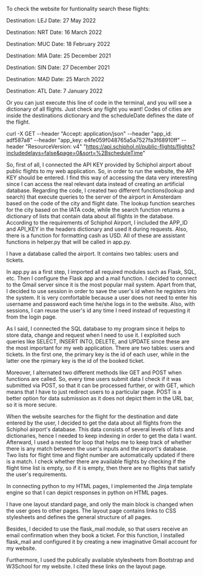 To check the website for funtionality search these flights:

Destination: LEJ     Date: 27 May 2022

Destination: NRT     Date: 16 March 2022

Destination: MUC     Date: 18 February 2022

Destination: MIA     Date: 25 December 2021

Destination: SIN     Date: 27 December 2021

Destination: MAD     Date: 25 March 2022

Destination: ATL     Date: 7 January 2022




Or you can just execute this line of code in the terminal, and you will see a dictionary of all flights. Just check any flight you want! Codes of cities are inside the destinations dictionary and the scheduleDate defines the date of the flight. 

curl -X GET --header "Accept: application/json" --header "app_id: adf587a8" --header "app_key: e4fe059f048765a5a7527fa3f68910ff" --header "ResourceVersion: v4" "https://api.schiphol.nl/public-flights/flights?includedelays=false&page=0&sort=%2BscheduleTime"



So, first of all, I connected the API KEY provided by Schiphol airport about public flights to my web application. So, in order to run the website, the API KEY should be entered. I find this way of accessing the data very interesting since I can access the real relevant data instead of creating an artificial database. Regarding the code, I created two different functions(lookup and search) that execute queries to the server of the airport in Amsterdam based on the code of the city and flight date. The lookup function searches for the city based on the IATA code, while the search function returns a dictionary of lists that contain data about all flights in the database. According to the requirements of Schiphol Airport, I included the APP_ID and API_KEY in the headers dictionary and used it during requests. Also, there is a function for formatting cash as USD. All of these are assistant functions in helper.py that will be called in app.py.


I have a database called the airport. It contains two tables: users and tickets. 

In app.py as a first step, I imported all required modules such as Flask, SQL, etc. Then I configure the Flask app and a mail function. I decided to connect to the Gmail server since it is the most popular mail system. Apart from that, I decided to use session in order to save the user's id when he registers into the system. It is very comfortable because a user does not need to enter his username and password each time he/she logs in to the website. Also, with sessions, I can reuse the user's id any time I need instead of requesting it from the login page. 

As I said, I connected the SQL database to my program since it helps to store data, change and request when I need to use it. I exploited such queries like SELECT, INSERT INTO, DELETE, and UPDATE since these are the most important for my web application. There are two tables: users and tickets. In the first one, the primary key is the id of each user, while in the latter one the rpimary key is the id of the booked ticket. 

Moreover, I alternated two different methods like GET and POST when functions are called. So, every time users submit data I check if it was submitted via POST, so that it can be processed further, or with GET, which means that I have to just redirect users to a particular page. POST is a better option for data submission as it does not depict them in the URL bar, so it is more secure. 

When the website searches for the flight for the destination and date entered by the user, I decided to get the data about all flights from the Schiphol airport's database. This data consists of several levels of lists and dictionaries, hence I needed to keep indexing in order to get the data I want. Afterward, I used a nested for loop that helps me to keep track of whether there is any match between the user's inputs and the airport's database. Two lists for flight time and flight number are automatically updated if there is a match. I check whether there are available flights by checking if the flight time list is empty, so if it is empty, then there are no flights that satisfy the user's requirements. 

In connecting python to my HTML pages, I implemented the Jinja template engine so that I can depict responses in python on HTML pages. 

I have one layout standard page, and only the main block is changed when the user goes to other pages. The layout page contains links to CSS stylesheets and defines the general structure of all pages. 

Besides, I decided to use the flask_mail module, so that users receive an email confirmation when they book a ticket. For this function, I installed flask_mail and configured it by creating a new imaginative Gmail account for my website. 

Furthermore, I used the publically available stylesheets from Bootstrap and W3School for my website. I cited these links on the layout page. 
